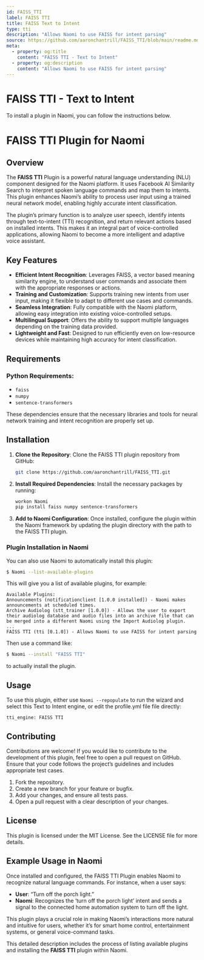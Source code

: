 ```yaml
---
id: FAISS_TTI
label: FAISS TTI
title: FAISS Text to Intent
type: tti
description: "Allows Naomi to use FAISS for intent parsing"
source: https://github.com/aaronchantrill/FAISS_TTI/blob/main/readme.md
meta:
  - property: og:title
    content: "FAISS TTI - Text to Intent"
  - property: og:description
    content: "Allows Naomi to use FAISS for intent parsing"
---
```


# FAISS TTI - Text to Intent


To install a plugin in Naomi, you can follow the instructions below.

# FAISS TTI Plugin for Naomi

## Overview

The **FAISS TTI** Plugin is a powerful natural language understanding (NLU) component designed for the Naomi platform. It uses Facebook AI Similarity Search to interpret spoken language commands and map them to intents. This plugin enhances Naomi’s ability to process user input using a trained neural network model, enabling highly accurate intent classification.

The plugin’s primary function is to analyze user speech, identify intents through text-to-intent (TTI) recognition, and return relevant actions based on installed intents. This makes it an integral part of voice-controlled applications, allowing Naomi to become a more intelligent and adaptive voice assistant.

## Key Features

- **Efficient Intent Recognition**: Leverages FAISS, a vector based meaning similarity engine, to understand user commands and associate them with the appropriate responses or actions.
- **Training and Customization**: Supports training new intents from user input, making it flexible to adapt to different use cases and commands.
- **Seamless Integration**: Fully compatible with the Naomi platform, allowing easy integration into existing voice-controlled setups.
- **Multilingual Support**: Offers the ability to support multiple languages depending on the training data provided.
- **Lightweight and Fast**: Designed to run efficiently even on low-resource devices while maintaining high accuracy for intent classification.

## Requirements

### Python Requirements:
- `faiss`
- `numpy`
- `sentence-transformers`

These dependencies ensure that the necessary libraries and tools for neural network training and intent recognition are properly set up.

## Installation

1. **Clone the Repository**: Clone the FAISS TTI plugin repository from GitHub:
   ```bash
   git clone https://github.com/aaronchantrill/FAISS_TTI.git
   ```

2. **Install Required Dependencies**: Install the necessary packages by running:
   ```bash
   workon Naomi
   pip install faiss numpy sentence-transformers
   ```

3. **Add to Naomi Configuration**: Once installed, configure the plugin within the Naomi framework by updating the plugin directory with the path to the FAISS TTI plugin.

### Plugin Installation in Naomi

You can also use Naomi to automatically install this plugin:

```bash
$ Naomi --list-available-plugins
```

This will give you a list of available plugins, for example:

```plaintext
Available Plugins:
Announcements (notificationclient [1.0.0 installed]) - Naomi makes announcements at scheduled times.
Archive Audiolog (stt_trainer [1.0.0]) - Allows the user to export their audiolog database and audio files into an archive file that can be merged into a different Naomi using the Import Audiolog plugin.
...
FAISS TTI (tti [0.1.0]) - Allows Naomi to use FAISS for intent parsing
```

Then use a command like:

```bash
$ Naomi --install "FAISS TTI"
```

to actually install the plugin.

## Usage

To use this plugin, either use `Naomi --repopulate` to run the wizard and select this Text to Intent engine, or edit the profile.yml file file directly:
```
tti_engine: FAISS TTI
```

## Contributing

Contributions are welcome! If you would like to contribute to the development of this plugin, feel free to open a pull request on GitHub. Ensure that your code follows the project’s guidelines and includes appropriate test cases.

1. Fork the repository.
2. Create a new branch for your feature or bugfix.
3. Add your changes, and ensure all tests pass.
4. Open a pull request with a clear description of your changes.

## License

This plugin is licensed under the MIT License. See the LICENSE file for more details.

## Example Usage in Naomi

Once installed and configured, the FAISS TTI Plugin enables Naomi to recognize natural language commands. For instance, when a user says:

- **User**: “Turn off the porch light.”
- **Naomi**: Recognizes the ‘turn off the porch light’ intent and sends a signal to the connected home automation system to turn off the light.

This plugin plays a crucial role in making Naomi’s interactions more natural and intuitive for users, whether it’s for smart home control, entertainment systems, or general voice-command tasks.

This detailed description includes the process of listing available plugins and installing the **FAISS TTI** plugin within Naomi.
